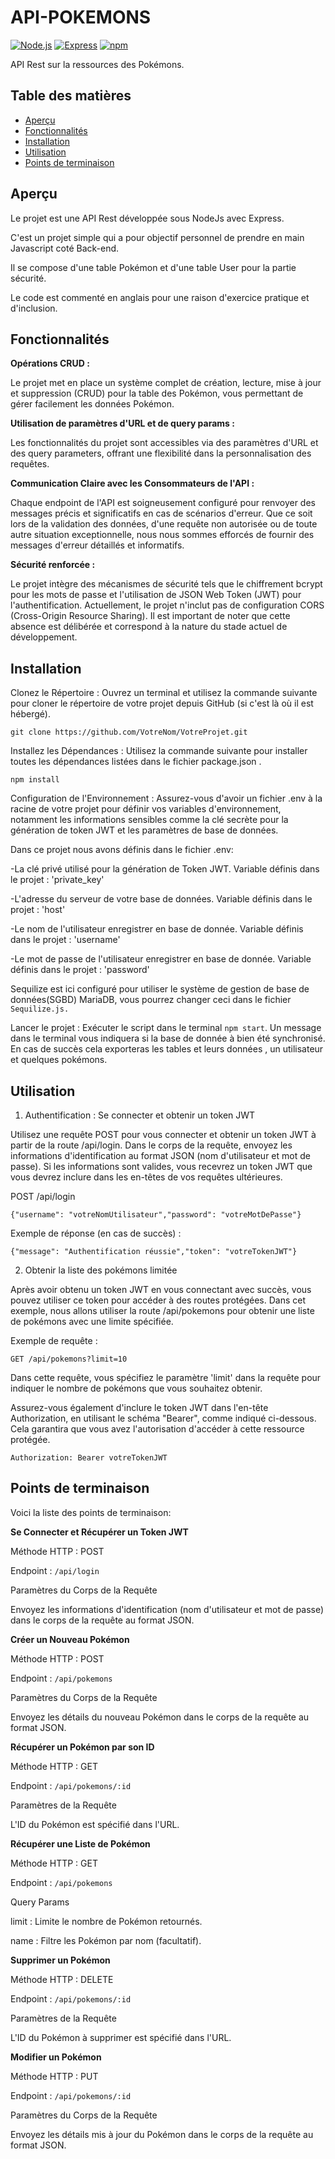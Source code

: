 # API-POKEMONS
[![Node.js](https://img.shields.io/badge/Node.js-v20.2.0-green.svg)](https://nodejs.org/)
[![Express](https://img.shields.io/badge/Express-v4.18.2-blue.svg)](https://expressjs.com/)
[![npm](https://img.shields.io/npm/v/npm.svg)](https://www.npmjs.com/package/npm)

API Rest sur la ressources des Pokémons.

## Table des matières

- [Aperçu](#aperçu)
- [Fonctionnalités](#fonctionnalités)
- [Installation](#installation)
- [Utilisation](#utilisation)
- [Points de terminaison](#points-de-terminaison)


## Aperçu

Le projet est une API Rest développée sous NodeJs avec Express.

C'est un projet simple qui a pour objectif personnel de prendre en main Javascript coté Back-end.

Il se compose d'une table Pokémon et d'une table User pour la partie sécurité.

Le code est commenté en anglais pour une raison d'exercice pratique et d'inclusion.

## Fonctionnalités

**Opérations CRUD :**

Le projet met en place un système complet de création, lecture, mise à jour et suppression (CRUD) pour la table des Pokémon, vous permettant de gérer facilement les données Pokémon.

**Utilisation de paramètres d'URL et de query params :**

Les fonctionnalités du projet sont accessibles via des paramètres d'URL et des query parameters, offrant une flexibilité dans la personnalisation des requêtes.

**Communication Claire avec les Consommateurs de l'API :**

Chaque endpoint de l'API est soigneusement configuré pour renvoyer des messages précis et significatifs en cas de scénarios d'erreur. Que ce soit lors de la validation des données, d'une requête non autorisée ou de toute autre situation exceptionnelle, nous nous sommes efforcés de fournir des messages d'erreur détaillés et informatifs.

**Sécurité renforcée :**

Le projet intègre des mécanismes de sécurité tels que le chiffrement bcrypt pour les mots de passe et l'utilisation de JSON Web Token (JWT) pour l'authentification.
Actuellement, le projet n'inclut pas de configuration CORS (Cross-Origin Resource Sharing). Il est important de noter que cette absence est délibérée et correspond à la nature du stade actuel de développement.

## Installation

Clonez le Répertoire : Ouvrez un terminal et utilisez la commande suivante pour cloner le répertoire de votre projet depuis GitHub (si c'est là où il est hébergé).

`git clone https://github.com/VotreNom/VotreProjet.git`

Installez les Dépendances : Utilisez la commande suivante pour installer toutes les dépendances listées dans le fichier package.json .

`npm install`

Configuration de l'Environnement : Assurez-vous d'avoir un fichier .env à la racine de votre projet pour définir vos variables d'environnement, notamment les informations sensibles comme la clé secrète pour la génération de token JWT et les paramètres de base de données. 

Dans ce projet nous avons définis dans le fichier .env:

-La clé privé utilisé pour la génération de Token JWT. Variable définis dans le projet : 'private_key' 

-L'adresse du serveur de votre base de données. Variable définis dans le projet : 'host' 

-Le nom de l'utilisateur enregistrer en base de donnée. Variable définis dans le projet : 'username'  

-Le mot de passe de l'utilisateur enregistrer en base de donnée. Variable définis dans le projet : 'password'  

Sequilize est ici configuré pour utiliser le système de gestion de base de données(SGBD) MariaDB, vous pourrez changer ceci dans le fichier `Sequilize.js.` 

Lancer le projet : Exécuter le script dans le terminal `npm start`.  Un message dans le terminal vous indiquera si la base de donnée à bien été synchronisé.
En cas de succès cela exporteras les tables et leurs données , un utilisateur et quelques pokémons.


## Utilisation

1. Authentification : Se connecter et obtenir un token JWT

Utilisez une requête POST pour vous connecter et obtenir un token JWT à partir de la route /api/login. Dans le corps de la requête, envoyez les informations d'identification au format JSON (nom d'utilisateur et mot de passe). Si les informations sont valides, vous recevrez un token JWT que vous devrez inclure dans les en-têtes de vos requêtes ultérieures.

POST /api/login

`{"username": "votreNomUtilisateur","password": "votreMotDePasse"}`

Exemple de réponse (en cas de succès) :

`{"message": "Authentification réussie","token": "votreTokenJWT"}`

2. Obtenir la liste des pokémons limitée

Après avoir obtenu un token JWT en vous connectant avec succès, vous pouvez utiliser ce token pour accéder à des routes protégées. Dans cet exemple, nous allons utiliser la route /api/pokemons pour obtenir une liste de pokémons avec une limite spécifiée.

Exemple de requête :

`GET /api/pokemons?limit=10`

Dans cette requête, vous spécifiez le paramètre 'limit' dans la requête pour indiquer le nombre de pokémons que vous souhaitez obtenir. 

Assurez-vous également d'inclure le token JWT dans l'en-tête Authorization, en utilisant le schéma "Bearer", comme indiqué ci-dessous. Cela garantira que vous avez l'autorisation d'accéder à cette ressource protégée.

`Authorization: Bearer votreTokenJWT`

## Points de terminaison


Voici la liste des points de terminaison:

**Se Connecter et Récupérer un Token JWT**

Méthode HTTP : POST

Endpoint : `/api/login`

Paramètres du Corps de la Requête

Envoyez les informations d'identification (nom d'utilisateur et mot de passe) dans le corps de la requête au format JSON.

**Créer un Nouveau Pokémon**

Méthode HTTP : POST

Endpoint : `/api/pokemons`

Paramètres du Corps de la Requête

Envoyez les détails du nouveau Pokémon dans le corps de la requête au format JSON.

**Récupérer un Pokémon par son ID**

Méthode HTTP : GET

Endpoint : `/api/pokemons/:id`

Paramètres de la Requête

L'ID du Pokémon est spécifié dans l'URL.

**Récupérer une Liste de Pokémon**

Méthode HTTP : GET

Endpoint : `/api/pokemons`

Query Params

limit : Limite le nombre de Pokémon retournés.

name : Filtre les Pokémon par nom (facultatif).

**Supprimer un Pokémon**

Méthode HTTP : DELETE

Endpoint : `/api/pokemons/:id`

Paramètres de la Requête

L'ID du Pokémon à supprimer est spécifié dans l'URL.

**Modifier un Pokémon**

Méthode HTTP : PUT

Endpoint : `/api/pokemons/:id`

Paramètres du Corps de la Requête

Envoyez les détails mis à jour du Pokémon dans le corps de la requête au format JSON.

